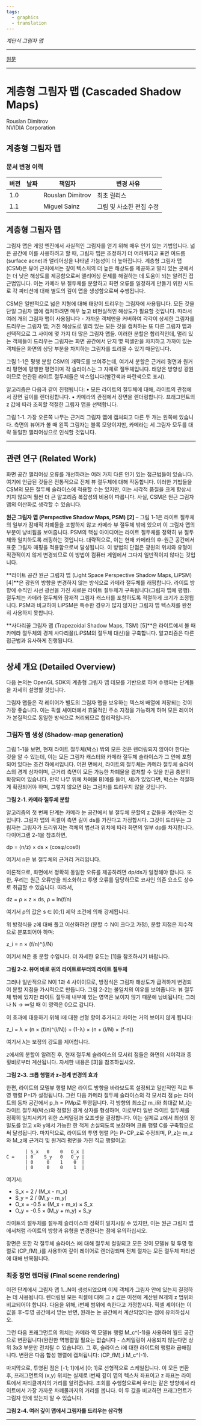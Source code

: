 ```yaml
---
tags:
  - graphics
  - translation
---
```


_계단식 그림자 맵_

---

[원문](https://developer.download.nvidia.com/SDK/10.5/opengl/src/cascaded_shadow_maps/doc/cascaded_shadow_maps.pdf)

---

# 계층형 그림자 맵 (Cascaded Shadow Maps)

Rouslan Dimitrov  
NVIDIA Corporation

## 계층형 그림자 맵

### 문서 변경 이력

|버전|날짜|책임자|변경 사유|
|---|---|---|---|
|1.0||Rouslan Dimitrov|최초 릴리스|
|1.1||Miguel Sainz|그림 및 사소한 편집 수정|

## 계층형 그림자 맵

그림자 맵은 게임 엔진에서 사실적인 그림자를 얻기 위해 매우 인기 있는 기법입니다. 넓은 공간에 이를 사용하려고 할 때, 그림자 맵은 조정하기 더 어려워지고 표면 여드름(surface acne)과 앨리어싱을 나타낼 가능성이 더 높아집니다. 계층형 그림자 맵(CSM)은 뷰어 근처에서는 깊이 텍스처의 더 높은 해상도를 제공하고 멀리 있는 곳에서는 더 낮은 해상도를 제공함으로써 앨리어싱 문제를 해결하는 데 도움이 되는 알려진 접근법입니다. 이는 카메라 뷰 절두체를 분할하고 화면 오류를 일정하게 만들기 위한 시도로 각 파티션에 대해 별도의 깊이 맵을 생성함으로써 수행됩니다.

CSM은 일반적으로 넓은 지형에 대해 태양이 드리우는 그림자에 사용됩니다. 모든 것을 단일 그림자 맵에 캡처하려면 매우 높고 비현실적인 해상도가 필요할 것입니다. 따라서 여러 개의 그림자 맵이 사용됩니다 - 가까운 객체만을 커버하여 각각이 상세한 그림자를 드리우는 그림자 맵; 거친 해상도로 멀리 있는 모든 것을 캡처하는 또 다른 그림자 맵과 선택적으로 그 사이에 몇 가지 더 많은 그림자 맵들. 이러한 분할은 합리적인데, 멀리 있는 객체들이 드리우는 그림자는 화면 공간에서 단지 몇 픽셀만을 차지하고 가까이 있는 객체들은 화면의 상당 부분을 차지하는 그림자를 드리울 수 있기 때문입니다.

그림 1-1은 평행 분할 CSM의 개략도를 보여주는데, 여기서 분할은 근거리 평면과 원거리 평면에 평행한 평면이며 각 슬라이스는 그 자체로 절두체입니다. 태양은 방향성 광원이므로 연관된 라이트 절두체들은 박스입니다(빨간색과 파란색으로 표시).

알고리즘은 다음과 같이 진행됩니다:
• 모든 라이트의 절두체에 대해, 라이트의 관점에서 장면 깊이를 렌더링합니다.
• 카메라의 관점에서 장면을 렌더링합니다. 프래그먼트의 z 값에 따라 조회할 적절한 그림자 맵을 선택합니다.

그림 1-1. 가장 오른쪽 나무는 근거리 그림자 맵에 캡처되고 다른 두 개는 왼쪽에 있습니다. 측면의 뷰어가 볼 때 왼쪽 그림자는 블록 모양이지만, 카메라는 세 그림자 모두를 대략 동일한 앨리어싱으로 인식할 것입니다.

---

## 관련 연구 (Related Work)

화면 공간 앨리어싱 오류를 개선하려는 여러 가지 다른 인기 있는 접근법들이 있습니다. 여기에 언급된 것들은 전통적으로 전체 뷰 절두체에 대해 작동합니다. 이러한 기법들을 CSM의 모든 절두체 슬라이스에 적용할 수는 있지만, 이는 시각적 품질을 크게 향상시키지 않으며 훨씬 더 큰 알고리즘 복잡성의 비용이 따릅니다. 사실, CSM은 원근 그림자 맵의 이산화로 생각할 수 있습니다.

**원근 그림자 맵 (Perspective Shadow Maps, PSM) [2]** – 그림 1-1은 라이트 절두체의 일부가 잠재적 차폐물을 포함하지 않고 카메라 뷰 절두체 밖에 있으며 이 그림자 맵의 부분이 낭비됨을 보여줍니다. PSM의 핵심 아이디어는 라이트 절두체를 정확히 뷰 절두체와 일치하도록 래핑하는 것입니다. 대략적으로, 이는 현재 카메라의 후-원근 공간에서 표준 그림자 매핑을 적용함으로써 달성됩니다. 이 방법의 단점은 광원의 위치와 유형이 직관적이지 않게 변경되므로 이 방법이 컴퓨터 게임에서 그다지 일반적이지 않다는 것입니다.

**라이트 공간 원근 그림자 맵 (Light Space Perspective Shadow Maps, LiPSM) [4]**은 광원의 방향을 변경하지 않는 방식으로 카메라 절두체를 래핑합니다. 라이트 방향에 수직인 시선 광선을 가진 새로운 라이트 절두체가 구축됩니다(그림자 맵에 평행). 절두체는 카메라 절두체와 잠재적 그림자 캐스터를 포함하도록 적절하게 크기가 조정됩니다. PSM과 비교하여 LiPSM은 특수한 경우가 많지 않지만 그림자 맵 텍스처를 완전히 사용하지 못합니다.

**사다리꼴 그림자 맵 (Trapezoidal Shadow Maps, TSM) [5]**은 라이트에서 볼 때 카메라 절두체의 경계 사다리꼴(LiPSM의 절두체 대신)을 구축합니다. 알고리즘은 다른 접근법과 유사하게 진행됩니다.

---

## 상세 개요 (Detailed Overview)

다음 논의는 OpenGL SDK의 계층형 그림자 맵 데모를 기반으로 하며 수행되는 단계들을 자세히 설명할 것입니다.

그림자 맵들은 각 레이어가 별도의 그림자 맵을 보유하는 텍스처 배열에 저장되는 것이 가장 좋습니다. 이는 픽셀 셰이더에서 효율적인 주소 지정을 가능하게 하며 모든 레이어가 본질적으로 동일한 방식으로 처리되므로 합리적입니다.

### 그림자 맵 생성 (Shadow-map generation)

그림 1-1을 보면, 현재 라이트 절두체(박스) 밖의 모든 것은 렌더링되지 않아야 한다는 것을 알 수 있는데, 이는 모든 그림자 캐스터와 카메라 절두체 슬라이스가 그 안에 포함되어 있다는 조건 하에서입니다. 어떤 면에서, 라이트의 절두체는 카메라 절두체 슬라이스의 경계 상자이며, 근거리 측면이 모든 가능한 차폐물을 캡처할 수 있을 만큼 충분히 확장되어 있습니다. 만약 나무 위에 차폐물 B(예를 들어, 새)가 있었다면, 박스는 적절하게 확장되어야 하며, 그렇지 않으면 B는 그림자를 드리우지 않을 것입니다.

**그림 2-1. 카메라 절두체 분할**

알고리즘의 첫 번째 단계는 카메라 눈 공간에서 뷰 절두체 분할의 z 값들을 계산하는 것입니다. 그림자 맵의 픽셀이 측면 길이 ds를 가진다고 가정합시다. 그것이 드리우는 그림자는 그림자가 드리워지는 객체의 법선과 위치에 따라 화면의 일부 dp를 차지합니다. 다이어그램 2-1을 참조하면,

dp = (n/z) × ds × (cosφ/cosθ)

여기서 n은 뷰 절두체의 근거리 거리입니다.

이론적으로, 화면에서 정확히 동일한 오류를 제공하려면 dp/ds가 일정해야 합니다. 또한, 우리는 원근 오류만을 최소화하고 투영 오류를 담당하므로 코사인 의존 요소도 상수로 취급할 수 있습니다. 따라서,

dz = ρ × z × ds, ρ = ln(f/n)

여기서 ρ의 값은 s ∈ [0;1] 제약 조건에 의해 강제됩니다.

위 방정식을 z에 대해 풀고 이산화하면 (분할 수 N이 크다고 가정), 분할 지점은 지수적으로 분포되어야 하며:

z_i = n × (f/n)^(i/N)

여기서 N은 총 분할 수입니다. 더 자세한 유도는 [1]을 참조하시기 바랍니다.

**그림 2-2. 뷰어 바로 위의 라이트로부터의 라이트 절두체**

그러나 일반적으로 N이 1과 4 사이이므로, 방정식은 그림자 해상도가 급격하게 변경되어 분할 지점을 가시적으로 만듭니다. 그림 2-2는 불일치의 이유를 보여줍니다: 뷰 절두체 밖에 있지만 라이트 절두체 내부에 있는 영역은 보이지 않기 때문에 낭비됩니다; 그러나 N → ∞일 때 이 영역은 0으로 갑니다.

이 효과에 대응하기 위해 i에 대한 선형 항이 추가되고 차이는 거의 보이지 않게 됩니다:

z_i = λ × (n × (f/n)^(i/N)) + (1-λ) × (n + (i/N) × (f-n))

여기서 λ는 보정의 강도를 제어합니다.

z에서의 분할이 알려진 후, 현재 절두체 슬라이스의 모서리 점들은 화면의 시야각과 종횡비로부터 계산됩니다. 자세한 내용은 [3]을 참조하십시오.

**그림 2-3. 크롭 행렬과 z-경계 변경의 효과**

한편, 라이트의 모델뷰 행렬 M은 라이트 방향을 바라보도록 설정되고 일반적인 직교 투영 행렬 P=I가 설정됩니다. 그런 다음 카메라 절두체 슬라이스의 각 모서리 점 p는 라이트의 동차 공간에서 p_h = PMp로 투영됩니다. 각 방향의 최소값 m_i와 최대값 M_i는 라이트 절두체(박스)와 정렬된 경계 상자를 형성하며, 이로부터 일반 라이트 절두체를 정확히 일치시키기 위한 스케일링과 오프셋을 결정합니다. 이는 실제로 z에서 최상의 정밀도를 얻고 x와 y에서 가능한 한 적게 손실되도록 보장하며 크롭 행렬 C를 구축함으로써 달성됩니다. 마지막으로, 라이트의 투영 행렬 P는 P=CP_z로 수정되며, P_z는 m_z와 M_z에 근거리 및 원거리 평면을 가진 직교 행렬이고:

```
       | S_x   0    0   O_x |
C =    | 0    S_y   0   O_y |
       | 0     0    1    0  |
       | 0     0    0    1  |
```

여기서:

- S_x = 2 / (M_x - m_x)
- S_y = 2 / (M_y - m_y)
- O_x = -0.5 × (M_x + m_x) × S_x
- O_y = -0.5 × (M_y + m_y) × S_y

라이트의 절두체를 절두체 슬라이스와 정확히 일치시킬 수 있지만, 이는 원근 그림자 맵에서처럼 라이트의 방향과 유형을 변경한다는 점에 유의하십시오.

장면은 또한 각 절두체 슬라이스 i에 대해 절두체 컬링되고 모든 것이 모델뷰 및 투영 행렬로 (CP_fM)_i를 사용하여 깊이 레이어로 렌더링되며 전체 절차는 모든 절두체 파티션에 대해 반복됩니다.

### 최종 장면 렌더링 (Final scene rendering)

이전 단계에서 그림자 맵 1...N이 생성되었으며 이제 객체가 그림자 안에 있는지 결정하는 데 사용됩니다. 렌더링된 모든 픽셀에 대해 그 z 값은 이전에 계산된 N개의 z 범위와 비교되어야 합니다. 다음을 위해, i번째 범위에 속한다고 가정합시다. 픽셀 셰이더는 이 값을 후-투영 공간에서 받는 반면, 원래는 눈 공간에서 계산되었다는 점에 유의하십시오.

그런 다음 프래그먼트의 위치는 카메라 역 모델뷰 행렬 M_c^(-1)을 사용하여 월드 공간으로 변환됩니다(완전한 역행렬일 필요는 없습니다 - 스케일링이 사용되지 않는다면 상위 3x3 부분만 전치될 수 있습니다). 그 후, 슬라이스 i에 대한 라이트의 행렬과 곱해집니다. 변환은 다음 합성 행렬에 캡처됩니다: (CP_fM)_i M_c^(-1).

마지막으로, 투영된 점은 [-1; 1]에서 [0; 1]로 선형적으로 스케일됩니다. 이 모든 변환 후, 프래그먼트의 (x,y) 위치는 실제로 i번째 깊이 맵의 텍스처 좌표이고 z 좌표는 라이트에서 파티클까지의 거리를 알려줍니다. 조회를 수행함으로써 우리는 같은 방향에서 라이트에서 가장 가까운 차폐물까지의 거리를 봅니다. 이 두 값을 비교하면 프래그먼트가 그림자 안에 있는지 알 수 있습니다.

**그림 2-4. 여러 깊이 맵에서 그림자를 드리우는 삼각형**

---